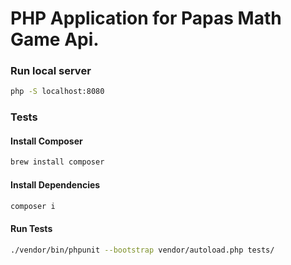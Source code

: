 # PHP Application for Papas Math Game Api.

### Run local server

```sh
php -S localhost:8080
```

### Tests
#### Install Composer
```sh
brew install composer
```
#### Install Dependencies
```sh
composer i
```

#### Run Tests
```sh
./vendor/bin/phpunit --bootstrap vendor/autoload.php tests/
```
